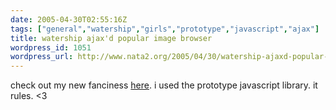 ```yaml
---
date: 2005-04-30T02:55:16Z
tags: ["general","watership","girls","prototype","javascript","ajax"]
title: watership ajax'd popular image browser
wordpress_id: 1051
wordpress_url: http://www.nata2.org/2005/04/30/watership-ajaxd-popular-image-browser/
---
```


check out my new fanciness <a href="http://watership.org/popular/">here</a>. i used the prototype javascript library. it rules. <3
